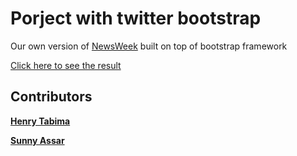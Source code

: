# Porject with twitter bootstrap

Our own version of [NewsWeek](https://www.newsweek.com/) built on top of bootstrap framework

[Click here to see the result](https://HenryTabima.github.io/project-with-bootstrap)

## Contributors

[**Henry Tabima**](https://github.com/HenryTabima)

[**Sunny Assar**](https://github.com/SunnyAsar)